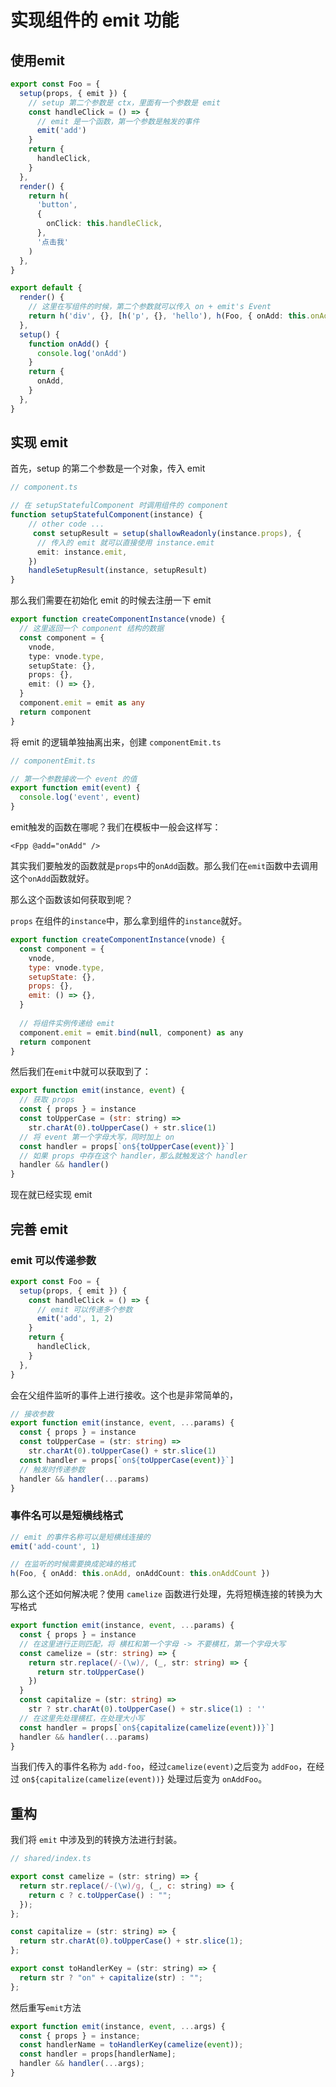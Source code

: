# 实现组件的 emit 功能

## 使用emit

```ts
export const Foo = {
  setup(props, { emit }) {
    // setup 第二个参数是 ctx，里面有一个参数是 emit
    const handleClick = () => {
      // emit 是一个函数，第一个参数是触发的事件
      emit('add')
    }
    return {
      handleClick,
    }
  },
  render() {
    return h(
      'button',
      {
        onClick: this.handleClick,
      },
      '点击我'
    )
  },
}
```

```ts
export default {
  render() {
    // 这里在写组件的时候，第二个参数就可以传入 on + emit's Event
    return h('div', {}, [h('p', {}, 'hello'), h(Foo, { onAdd: this.onAdd })])
  },
  setup() {
    function onAdd() {
      console.log('onAdd')
    }
    return {
      onAdd,
    }
  },
}

```

## 实现 emit

首先，setup 的第二个参数是一个对象，传入 emit

```ts
// component.ts

// 在 setupStatefulComponent 时调用组件的 component
function setupStatefulComponent(instance) {
    // other code ...
     const setupResult = setup(shallowReadonly(instance.props), {
      // 传入的 emit 就可以直接使用 instance.emit
      emit: instance.emit,
    })
    handleSetupResult(instance, setupResult)
}
```

那么我们需要在初始化 emit 的时候去注册一下 emit 

```ts
export function createComponentInstance(vnode) {
  // 这里返回一个 component 结构的数据
  const component = {
    vnode,
    type: vnode.type,
    setupState: {},
    props: {},
    emit: () => {},
  }
  component.emit = emit as any
  return component
}
```

将 emit 的逻辑单独抽离出来，创建 `componentEmit.ts`

```ts
// componentEmit.ts

// 第一个参数接收一个 event 的值
export function emit(event) {
  console.log('event', event)
}
```

emit触发的函数在哪呢？我们在模板中一般会这样写：

```vue
<Fpp @add="onAdd" />
```

其实我们要触发的函数就是`props`中的`onAdd`函数。那么我们在`emit`函数中去调用这个`onAdd`函数就好。

那么这个函数该如何获取到呢？

`props` 在组件的`instance`中，那么拿到组件的`instance`就好。

```js
export function createComponentInstance(vnode) {
  const component = {
    vnode,
    type: vnode.type,
    setupState: {},
    props: {},
    emit: () => {},
  }
  
  // 将组件实例传递给 emit
  component.emit = emit.bind(null, component) as any
  return component
}
```

然后我们在`emit`中就可以获取到了：

```js
export function emit(instance, event) {
  // 获取 props
  const { props } = instance
  const toUpperCase = (str: string) =>
    str.charAt(0).toUpperCase() + str.slice(1)
  // 将 event 第一个字母大写，同时加上 on
  const handler = props[`on${toUpperCase(event)}`]
  // 如果 props 中存在这个 handler，那么就触发这个 handler
  handler && handler()
}
```

现在就已经实现 emit 

## 完善 emit

### emit 可以传递参数

```ts
export const Foo = {
  setup(props, { emit }) {
    const handleClick = () => {
      // emit 可以传递多个参数
      emit('add', 1, 2)
    }
    return {
      handleClick,
    }
  },
}
```

会在父组件监听的事件上进行接收。这个也是非常简单的，

```ts
// 接收参数
export function emit(instance, event, ...params) {
  const { props } = instance
  const toUpperCase = (str: string) =>
    str.charAt(0).toUpperCase() + str.slice(1)
  const handler = props[`on${toUpperCase(event)}`]
  // 触发时传递参数
  handler && handler(...params)
}
```

### 事件名可以是短横线格式

```ts
// emit 的事件名称可以是短横线连接的
emit('add-count', 1)

// 在监听的时候需要换成驼峰的格式
h(Foo, { onAdd: this.onAdd, onAddCount: this.onAddCount })
```

那么这个还如何解决呢？使用 `camelize` 函数进行处理，先将短横连接的转换为大写格式

```ts
export function emit(instance, event, ...params) {
  const { props } = instance
  // 在这里进行正则匹配，将 横杠和第一个字母 -> 不要横杠，第一个字母大写
  const camelize = (str: string) => {
    return str.replace(/-(\w)/, (_, str: string) => {
      return str.toUpperCase()
    })
  }
  const capitalize = (str: string) =>
    str ? str.charAt(0).toUpperCase() + str.slice(1) : ''
  // 在这里先处理横杠，在处理大小写
  const handler = props[`on${capitalize(camelize(event))}`]
  handler && handler(...params)
}
```

当我们传入的事件名称为 `add-foo`，经过`camelize(event)`之后变为 `addFoo`，在经过 ``on${capitalize(camelize(event))}`` 处理过后变为 `onAddFoo`。



## 重构

我们将 `emit` 中涉及到的转换方法进行封装。

```js
// shared/index.ts

export const camelize = (str: string) => {
  return str.replace(/-(\w)/g, (_, c: string) => {
    return c ? c.toUpperCase() : "";
  });
};

const capitalize = (str: string) => {
  return str.charAt(0).toUpperCase() + str.slice(1);
};

export const toHandlerKey = (str: string) => {
  return str ? "on" + capitalize(str) : "";
};

```

然后重写`emit`方法

```js
export function emit(instance, event, ...args) {
  const { props } = instance;
  const handlerName = toHandlerKey(camelize(event));
  const handler = props[handlerName];
  handler && handler(...args);
}
```

